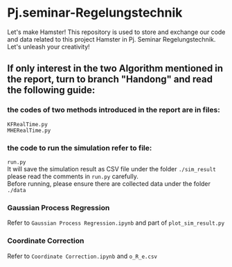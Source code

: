 # Pj.seminar-Regelungstechnik
Let's make Hamster! 
This repository is used to store and exchange our code and data related to this project Hamster in Pj. Seminar Regelungstechnik. Let's unleash your creativity!

## If only interest in the two Algorithm mentioned in the report, turn to branch "Handong" and read the following guide:
### the codes of two methods introduced in the report are in files:
`KFRealTime.py`\
`MHERealTime.py`

### the code to run the simulation refer to file:
`run.py`\
It will save the simulation result as CSV file under the folder `./sim_result` \
please read the comments in `run.py` carefully.\
Before running, please ensure there are collected data under the folder `./data`

### Gaussian Process Regression
Refer to `Gaussian Process Regression.ipynb` and part of `plot_sim_result.py`

### Coordinate Correction
Refer to `Coordinate Correction.ipynb` and `o_R_e.csv`
